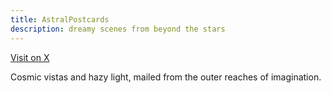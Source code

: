 ```yaml
---
title: AstralPostcards
description: dreamy scenes from beyond the stars
---
```

[Visit on X](https://x.com/AstralPostcards/media)

Cosmic vistas and hazy light, mailed from the outer reaches of imagination.
